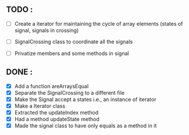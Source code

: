 ## TODO :

- [ ] Create a iterator for maintaining the cycle of array elements
      (states of signal, signals in crossing)
- [ ] SignalCrossing class to coordinate all the signals
- [ ] Privatize members and some methods in signal


## DONE :

- [x] Add a function areArraysEqual
- [x] Separate the SignalCrossing to a different file
- [x] Make the Signal accept a states i.e., an instance of iterator
- [x] Make a Iterator class
- [x] Extracted the updateIndex method
- [x] Had a method updateState method
- [x] Made the signal class to have only equals as a method in it
